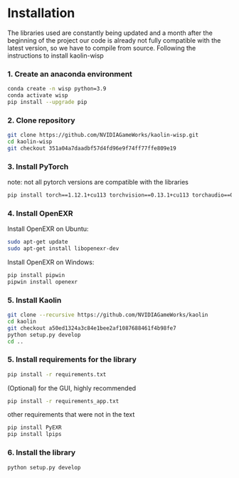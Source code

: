 # Installation

The libraries used are constantly being updated and a month after the beginning of the project our code is already not fully compatible with the latest version, so we have to compile from source.
Following the instructions to install kaolin-wisp

### 1. Create an anaconda environment
```bash
conda create -n wisp python=3.9
conda activate wisp
pip install --upgrade pip
```
### 2. Clone repository
```bash
git clone https://github.com/NVIDIAGameWorks/kaolin-wisp.git
cd kaolin-wisp
git checkout 351a04a7daadbf57d4fd96e9f74ff77ffe809e19
```
### 3. Install PyTorch
note: not all pytorch versions are compatible with the libraries
```bash
pip install torch==1.12.1+cu113 torchvision==0.13.1+cu113 torchaudio==0.12.1 --extra-index-url https://download.pytorch.org/whl/cu113
```
### 4. Install OpenEXR
Install OpenEXR on Ubuntu:

```bash
sudo apt-get update
sudo apt-get install libopenexr-dev 
```

Install OpenEXR on Windows:

```bash
pip install pipwin
pipwin install openexr
```
### 5. Install Kaolin
```bash
git clone --recursive https://github.com/NVIDIAGameWorks/kaolin
cd kaolin
git checkout a50ed1324a3c84e1bee2af1087688461f4b98fe7
python setup.py develop
cd ..
```
### 5. Install requirements for the library
```bash
pip install -r requirements.txt
```
(Optional) for the GUI, highly recommended
```bash
pip install -r requirements_app.txt
```
other requirements that were not in the text
```bash
pip install PyEXR
pip install lpips
```
### 6. Install the library
```bash
python setup.py develop

```


